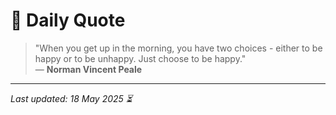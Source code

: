 # 📜 Daily Quote

> "When you get up in the morning, you have two choices - either to be happy or to be unhappy. Just choose to be happy."  
> — **Norman Vincent Peale**

---

_Last updated: 18 May 2025 ⏳_

